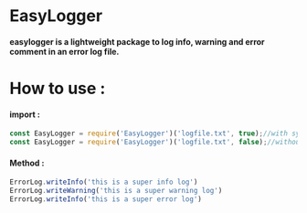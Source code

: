 # EasyLogger

#### easylogger is a lightweight package to log info, warning and error comment in an error log file.

# How to use : 

#### import :

```javascript
const EasyLogger = require('EasyLogger')('logfile.txt', true);//with syntaxic coloration
const EasyLogger = require('EasyLogger')('logfile.txt', false);//without syntaxic coloration
```

#### Method :

```javascript
ErrorLog.writeInfo('this is a super info log') 
ErrorLog.writeWarning('this is a super warning log') 
ErrorLog.writeInfo('this is a super error log') 
```
